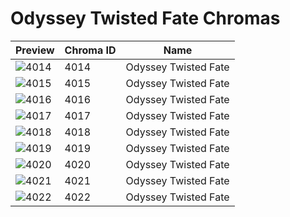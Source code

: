 # Odyssey Twisted Fate Chromas

| Preview | Chroma ID | Name |
|---------|-----------|------|
| ![4014](https://raw.communitydragon.org/latest/plugins/rcp-be-lol-game-data/global/default/v1/champion-chroma-images/4/4014.png) | 4014 | Odyssey Twisted Fate |
| ![4015](https://raw.communitydragon.org/latest/plugins/rcp-be-lol-game-data/global/default/v1/champion-chroma-images/4/4015.png) | 4015 | Odyssey Twisted Fate |
| ![4016](https://raw.communitydragon.org/latest/plugins/rcp-be-lol-game-data/global/default/v1/champion-chroma-images/4/4016.png) | 4016 | Odyssey Twisted Fate |
| ![4017](https://raw.communitydragon.org/latest/plugins/rcp-be-lol-game-data/global/default/v1/champion-chroma-images/4/4017.png) | 4017 | Odyssey Twisted Fate |
| ![4018](https://raw.communitydragon.org/latest/plugins/rcp-be-lol-game-data/global/default/v1/champion-chroma-images/4/4018.png) | 4018 | Odyssey Twisted Fate |
| ![4019](https://raw.communitydragon.org/latest/plugins/rcp-be-lol-game-data/global/default/v1/champion-chroma-images/4/4019.png) | 4019 | Odyssey Twisted Fate |
| ![4020](https://raw.communitydragon.org/latest/plugins/rcp-be-lol-game-data/global/default/v1/champion-chroma-images/4/4020.png) | 4020 | Odyssey Twisted Fate |
| ![4021](https://raw.communitydragon.org/latest/plugins/rcp-be-lol-game-data/global/default/v1/champion-chroma-images/4/4021.png) | 4021 | Odyssey Twisted Fate |
| ![4022](https://raw.communitydragon.org/latest/plugins/rcp-be-lol-game-data/global/default/v1/champion-chroma-images/4/4022.png) | 4022 | Odyssey Twisted Fate |